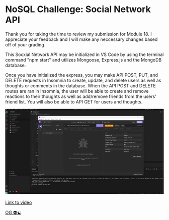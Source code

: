 # NoSQL Challenge: Social Network API

Thank you for taking the time to review my submission for Module 18. I appreciate your feedback and I will make any neccessary changes based off of your grading. 

This Socxial Network API may be initialized in VS Code by using the terminal command "npm start" and utilizes Mongoose, Express.js and the MongoDB database.

Once you have initialized the express, you may make API POST, PUT, and DELETE requests in Insomnia to create, update, and delete users as well as thoughts or comments in the database. When the API POST and DELETE routes are ran in Insomnia, the user will be able to create and remove reactions to their thoughts as well as add/remove friends from the users' friend list. You will also be able to API GET for users and thoughts.

<img src="/assets/screenshot.png" alt="Screenshot" title="Live Screenshot">

<a href="https://drive.google.com/file/d/1r9F44FUk1GhSJQlIHDwBlsWTDk1Ju5_Z/view" target="_blank">

Link to video

OG 👽☯️